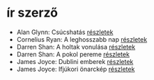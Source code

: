 # ír szerző

- Alan Glynn: Csúcshatás [részletek](_details/%7Bopf.creator%7D.md#id_295)
- Cornelius Ryan: A leghosszabb nap [részletek](_details/%7Bopf.creator%7D.md#id_1455)
- Darren Shan: A holtak vonulása [részletek](_details/%7Bopf.creator%7D.md#id_277)
- Darren Shan: A pokol pereme [részletek](_details/%7Bopf.creator%7D.md#id_278)
- James Joyce: Dublini emberek [részletek](_details/%7Bopf.creator%7D.md#id_455)
- James Joyce: Ifjúkori önarckép [részletek](_details/%7Bopf.creator%7D.md#id_456)